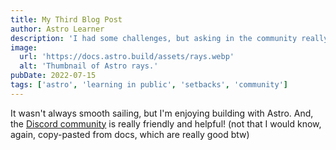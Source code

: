 ```yaml
---
title: My Third Blog Post
author: Astro Learner
description: 'I had some challenges, but asking in the community really helped!'
image:
  url: 'https://docs.astro.build/assets/rays.webp'
  alt: 'Thumbnail of Astro rays.'
pubDate: 2022-07-15
tags: ['astro', 'learning in public', 'setbacks', 'community']
---
```


It wasn't always smooth sailing, but I'm enjoying building with Astro. And, the [Discord community](https://astro.build/chat) is really friendly and helpful! (not that I would know, again, copy-pasted from docs, which are really good btw)
